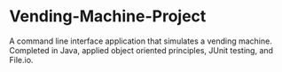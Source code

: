 # Vending-Machine-Project
A command line interface application that simulates a vending machine. 
Completed in Java, applied object oriented principles, JUnit testing, and File.io.
